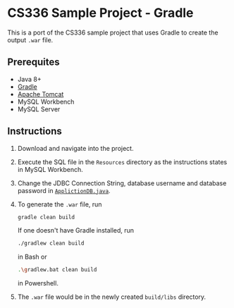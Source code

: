 # CS336 Sample Project - Gradle

This is a port of the CS336 sample project that uses Gradle to create the output `.war` file.

## Prerequites

-  Java 8+
-  [Gradle](https://gradle.org/)
-  [Apache Tomcat](http://tomcat.apache.org/)
-  MySQL Workbench
-  MySQL Server

## Instructions

1. Download and navigate into the project.
2. Execute the SQL file in the `Resources` directory as the instructions states in MySQL Workbench.
3. Change the JDBC Connection String, database username and database password in [`ApplictionDB.java`](src/main/java/com/cs336/pkg/ApplicationDB.java).
4. To generate the `.war` file, run

   ```sh
   gradle clean build
   ```

   If one doesn't have Gradle installed, run

   ```sh
   ./gradlew clean build
   ```

   in Bash or

   ```sh
   .\gradlew.bat clean build
   ```

   in Powershell.

5. The `.war` file would be in the newly created `build/libs` directory.
